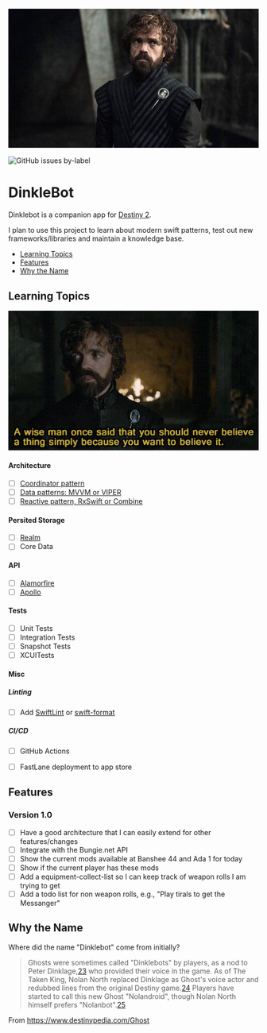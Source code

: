 <p align="center">
    <img width="900px" src="Artwork/header.jpg">
</p>


![GitHub issues by-label](https://img.shields.io/github/issues-raw/b099l3/dinklebot/learning?style=for-the-badge)

# DinkleBot

Dinklebot is a companion app for [Destiny 2](https://www.bungie.net/7/en/Destiny/BeyondLight). 

I plan to use this project to learn about modern swift patterns, test out new frameworks/libraries and maintain a knowledge base.

- [Learning Topics](#learning-topics)
- [Features](#features)
- [Why the Name](#why-the-name)


## Learning Topics

<p align="center">
    <img width="900px" src="Artwork/tyrion-wiseman-once-said.gif">
</p>

#### Architecture
  - [ ] [Coordinator pattern](https://github.com/b099l3/DinkleBot/issues/1)
  - [ ] [Data patterns: MVVM or VIPER](https://github.com/b099l3/DinkleBot/issues/2)
  - [ ] [Reactive pattern, RxSwift or Combine](https://github.com/b099l3/DinkleBot/issues/3)
#### Persited Storage
  - [ ] [Realm](https://github.com/realm/realm-cocoa)
  - [ ] Core Data
#### API 
  - [ ] [Alamorfire](https://github.com/Alamofire/Alamofire)
  - [ ] [Apollo](https://www.apollographql.com/) 
#### Tests
  - [ ] Unit Tests
  - [ ] Integration Tests
  - [ ] Snapshot Tests
  - [ ] XCUITests
#### Misc
##### Linting
  - [ ] Add [SwiftLint](https://github.com/realm/swiftlint) or [swift-format](https://github.com/apple/swift-format)
##### CI/CD
  - [ ] GitHub Actions
  - [ ] FastLane deployment to app store


## Features

### Version 1.0

- [ ] Have a good architecture that I can easily extend for other features/changes
- [ ] Integrate with the Bungie.net API
- [ ] Show the current mods available at Banshee 44 and Ada 1 for today
- [ ] Show if the current player has these mods
- [ ] Add a equipment-collect-list so I can keep track of weapon rolls I am trying to get
- [ ] Add a todo list for non weapon rolls, e.g., "Play tirals to get the Messanger"

## Why the Name
Where did the name "Dinklebot" come from initially?
>Ghosts were sometimes called "Dinklebots" by players, as a nod to Peter Dinklage,[23](https://www.destinypedia.com/Ghost#cite_note-23) who provided their voice in the game. As of The Taken King, Nolan North replaced Dinklage as Ghost's voice actor and redubbed lines from the original Destiny game.[24](https://www.destinypedia.com/Ghost#cite_note-24) Players have started to call this new Ghost "Nolandroid", though Nolan North himself prefers "Nolanbot".[25](https://www.destinypedia.com/Ghost#cite_note-25)

From https://www.destinypedia.com/Ghost
